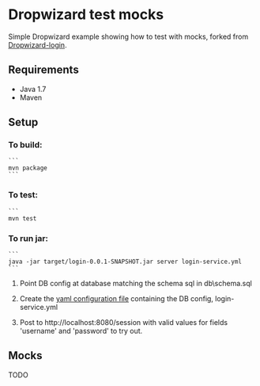 # Dropwizard test mocks

Simple Dropwizard example showing how to test with mocks, forked from [Dropwizard-login](https://github.com/stevenalexander/dropwizard-login).

## Requirements

* Java 1.7
* Maven

## Setup

### To build:

    ```
    mvn package
    ```

### To test:

    ```
    mvn test

### To run jar:

    ```
    java -jar target/login-0.0.1-SNAPSHOT.jar server login-service.yml
    ```

1. Point DB config at database matching the schema sql in db\schema.sql

2. Create the [yaml configuration file](http://dropwizard.codahale.com/manual/jdbi/) containing the DB config, login-service.yml

3. Post to http://localhost:8080/session with valid values for fields 'username' and 'password' to try out.

## Mocks

TODO

